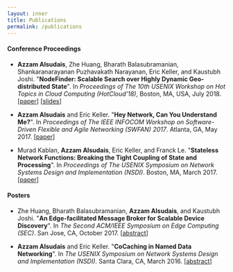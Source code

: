 ```yaml
---
layout: inner
title: Publications
permalink: /publications
---
```





#### Conference Proceedings

- **Azzam Alsudais**, Zhe Huang, Bharath Balasubramanian, Shankaranarayanan Puzhavakath Narayanan, Eric Keller, and Kaustubh Joshi.
"**NodeFinder: Scalable Search over Highly Dynamic Geo-distributed State**".
In *Proceedings of The 10th USENIX Workshop on Hot Topics in Cloud Computing (HotCloud'18)*, Boston, MA, USA, July 2018.
\[[paper](files/papers/nodefinder_hotcloud18.pdf)\] \[[slides](files/papers/nodefinder_hotcloud18_slides.pdf)\]

- **Azzam Alsudais** and Eric Keller.
"**Hey Network, Can You Understand Me?**".
In *Proceedings of The IEEE INFOCOM Workshop on Software-Driven Flexible and Agile Networking (SWFAN) 2017*. Atlanta, GA, May 2017.
\[[paper](files/papers/HeyNet.pdf)\]

- Murad Kablan, **Azzam Alsudais**, Eric Keller, and Franck Le.
"**Stateless Network Functions: Breaking the Tight Coupling of State and Processing**".
In *Proceedings of The USENIX Symposium on Network Systems Design and Implementation (NSDI)*. Boston, MA, March 2017. 
\[[paper](files/papers/stateless.pdf)\]




#### Posters

- Zhe Huang, Bharath Balasubramanian, **Azzam Alsudais**, and Kaustubh Joshi.
"**An Edge-facilitated Message Broker for Scalable Device Discovery**".
In *The Second ACM/IEEE Symposium on Edge Computing (SEC)*. San Jose, CA, October 2017.
\[[abstract](files/papers/sec.pdf)\]

- **Azzam Alsudais** and Eric Keller.
"**CoCaching in Named Data Networking**".
In *The USENIX Symposium on Network Systems Design and Implementation (NSDI)*. Santa Clara, CA, March 2016. 
\[[abstract](files/papers/cocaching.pdf)\]

